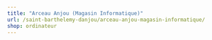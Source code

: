 ```yaml
---
title: "Arceau Anjou (Magasin Informatique)"
url: /saint-barthelemy-danjou/arceau-anjou-magasin-informatique/
shop: ordinateur
---
```

